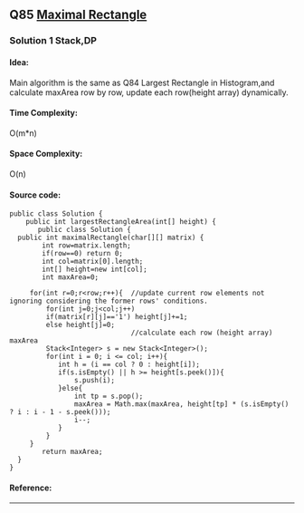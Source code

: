 ## Q85 [Maximal Rectangle  ](https://leetcode.com/problems/maximal-rectangle/) 

### Solution 1 Stack,DP
#### Idea:  
Main algorithm is the same as Q84 Largest Rectangle in Histogram,and calculate maxArea row by row, update each
 row(height array) dynamically.
#### Time Complexity:
O(m*n)
#### Space Complexity:
O(n)
#### Source code:
```
public class Solution {
    public int largestRectangleArea(int[] height) {
       public class Solution {
  public int maximalRectangle(char[][] matrix) {
        int row=matrix.length;
        if(row==0) return 0;
        int col=matrix[0].length;
        int[] height=new int[col];
        int maxArea=0;
        
     for(int r=0;r<row;r++){  //update current row elements not ignoring considering the former rows' conditions.
         for(int j=0;j<col;j++)
         if(matrix[r][j]=='1') height[j]+=1;
         else height[j]=0;
                              //calculate each row (height array) maxArea
         Stack<Integer> s = new Stack<Integer>();
         for(int i = 0; i <= col; i++){
            int h = (i == col ? 0 : height[i]);
            if(s.isEmpty() || h >= height[s.peek()]){
                s.push(i);
            }else{
                int tp = s.pop();
                maxArea = Math.max(maxArea, height[tp] * (s.isEmpty() ? i : i - 1 - s.peek()));
                i--;
            }
         }
     }    
        return maxArea;
  }
}
```
#### Reference:

---

